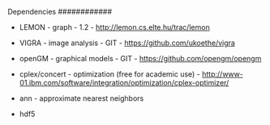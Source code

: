 Dependencies
############
- LEMON - graph - 1.2 - http://lemon.cs.elte.hu/trac/lemon
- VIGRA - image analysis - GIT - https://github.com/ukoethe/vigra
- openGM - graphical models - GIT - https://github.com/opengm/opengm
- cplex/concert - optimization (free for academic use) - http://www-01.ibm.com/software/integration/optimization/cplex-optimizer/

- ann - approximate nearest neighbors
- hdf5

